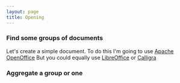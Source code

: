 ```yaml
---
layout: page
title: Opening
---
```

### Find some groups of documents

Let\'s create a simple document. To do this I\'m going to use [Apache OpenOffice](https://www.openoffice.org/)
But you could equally use [LibreOffice](https://www.libreoffice.org/) or [Calligra](https://www.calligra.org/)

### Aggregate a group or one
